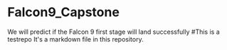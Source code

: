 # Falcon9_Capstone
We will predict if the Falcon 9 first stage will land successfully
#This is a testrepo
It's a markdown file in this repository.
